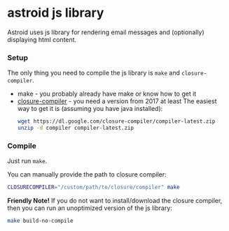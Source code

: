 # astroid js library

Astroid uses js library for rendering email messages and (optionally)
displaying html content.

### Setup

The only thing you need to compile the js library is `make` and
`closure-compiler`.

* make - you probably already have make or know how to get it
* [closure-compiler](https://github.com/google/closure-compiler) -  you need a version from 2017 at least
  The easiest way to get it is (assuming you have java installed):
  ```bash
  wget https://dl.google.com/closure-compiler/compiler-latest.zip
  unzip -d compiler compiler-latest.zip
  ```


### Compile

Just run `make`.

You can manually provide the path to closure compiler:

```bash
CLOSURECOMPILER="/custom/path/to/closure/compiler" make
```

**Friendly Note!** If you do not want to install/download the closure compiler,
then you can run an unoptimized version of the js library:

```bash
make build-no-compile
```
